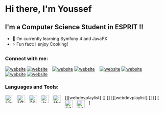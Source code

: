 # Hi there, I'm Youssef 


## I'm a Computer Science Student in ESPRIT !!

- 🌱 I’m currently learning Symfony 4 and JavaFX
- ⚡ Fun fact: I enjoy Cooking! 

### Connect with me:

[![website](./img/facebook-light.svg)](https://www.facebook.com/profile.php?id=100009298734153#gh-light-mode-only)
[![website](./img/facebook-dark.svg)](https://www.facebook.com/profile.php?id=100009298734153#gh-dark-mode-only)
&nbsp;&nbsp;
[![website](./img/twitter-light.svg)](https://twitter.com/youssefjaoua2#gh-light-mode-only)
[![website](./img/twitter-dark.svg)](https://twitter.com/youssefjaoua2#gh-dark-mode-only)
&nbsp;&nbsp;
[![website](./img/linkedin-light.svg)](https://www.linkedin.com/in/youssef-jaoua-b74b47162/#gh-light-mode-only)
[![website](./img/linkedin-dark.svg)](https://www.linkedin.com/in/youssef-jaoua-b74b47162/#gh-dark-mode-only)
&nbsp;&nbsp;
[![website](./img/instagram-light.svg)](https://www.instagram.com/jaoua_youssef/#gh-light-mode-only)
[![website](./img/instagram-dark.svg)](https://www.instagram.com/jaoua_youssef/#gh-dark-mode-only)

### Languages and Tools:

[<img align="left" alt="Visual Studio Code" width="26px" src="https://cdn.jsdelivr.net/gh/devicons/devicon/icons/vscode/vscode-original.svg" style="padding-right:10px;" />][webdevplaylist]
[<img align="left" alt="HTML5" width="26px" src="https://cdn.jsdelivr.net/gh/devicons/devicon/icons/html5/html5-original.svg" style="padding-right:10px;" />]
[<img align="left" alt="CSS3" width="26px" src="https://cdn.jsdelivr.net/gh/devicons/devicon/icons/css3/css3-original.svg" style="padding-right:10px;" />]
[<img align="left" alt="JavaScript" width="26px" src="https://cdn.jsdelivr.net/gh/devicons/devicon/icons/javascript/javascript-original.svg" style="padding-right:10px;" />][webdevplaylist]
[<img align="left" alt="MySQL" width="26px" src="https://cdn.jsdelivr.net/gh/devicons/devicon/icons/mysql/mysql-original.svg" style="padding-right:10px;" />]
[<img align="left" alt="GitHub" width="26px" src="https://user-images.githubusercontent.com/3369400/139447912-e0f43f33-6d9f-45f8-be46-2df5bbc91289.png" style="padding-right:10px;" />]
[<img align="left" alt="GitHub" width="26px" src="https://user-images.githubusercontent.com/3369400/139448065-39a229ba-4b06-434b-bc67-616e2ed80c8f.png" style="padding-right:10px;" />]


<br />
<br />



[twitter]: https://twitter.com/youssefjaoua2
[facebook]: https://www.facebook.com/profile.php?id=100009298734153
[instagram]: https://www.instagram.com/jaoua_youssef/
[linkedin]: https://www.linkedin.com/in/youssef-jaoua-b74b47162/

